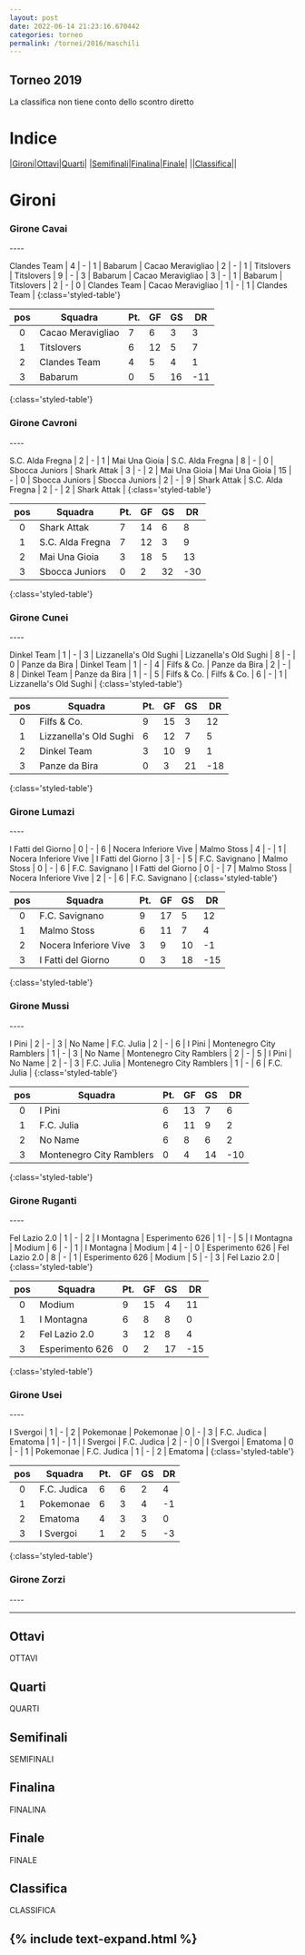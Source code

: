 ```yaml
---
layout: post
date: 2022-06-14 21:23:16.670442
categories: torneo
permalink: /tornei/2016/maschili
---
```

<link rel="stylesheet" href="../../assets/style.css">

## Torneo 2019 ##
La classifica non tiene conto dello scontro diretto

# Indice #

|<a href="#gironi">Gironi</a>|<a href="#ottavi">Ottavi</a>|<a href="#quarti">Quarti</a>|
|<a href="#semifinali">Semifinali</a>|<a href="#finalina">Finalina</a>|<a href="#finale">Finale</a>|
||<a href="#classifica">Classifica</a>||

# Gironi #

<h3>Girone Cavai</h3>
----



Clandes Team | 4 | - | 1 | Babarum |
Cacao Meravigliao | 2 | - | 1 | Titslovers |
Titslovers | 9 | - | 3 | Babarum |
Cacao Meravigliao | 3 | - | 1 | Babarum |
Titslovers | 2 | - | 0 | Clandes Team |
Cacao Meravigliao | 1 | - | 1 | Clandes Team |
{:class='styled-table'}

|**pos**|**Squadra**|**Pt.**|**GF**|**GS**|**DR**|
|:-----:|-----------|-------|------|------|------|
0| Cacao Meravigliao | 7 | 6 | 3 | 3 |
1| Titslovers | 6 | 12 | 5 | 7 |
2| Clandes Team | 4 | 5 | 4 | 1 |
3| Babarum | 0 | 5 | 16 | -11 |
{:class='styled-table'}

<h3>Girone Cavroni</h3>
----



S.C. Alda Fregna | 2 | - | 1 | Mai Una Gioia |
S.C. Alda Fregna | 8 | - | 0 | Sbocca Juniors |
Shark Attak | 3 | - | 2 | Mai Una Gioia |
Mai Una Gioia | 15 | - | 0 | Sbocca Juniors |
Sbocca Juniors | 2 | - | 9 | Shark Attak |
S.C. Alda Fregna | 2 | - | 2 | Shark Attak |
{:class='styled-table'}

|**pos**|**Squadra**|**Pt.**|**GF**|**GS**|**DR**|
|:-----:|-----------|-------|------|------|------|
0| Shark Attak | 7 | 14 | 6 | 8 |
1| S.C. Alda Fregna | 7 | 12 | 3 | 9 |
2| Mai Una Gioia | 3 | 18 | 5 | 13 |
3| Sbocca Juniors | 0 | 2 | 32 | -30 |
{:class='styled-table'}

<h3>Girone Cunei</h3>
----



Dinkel Team | 1 | - | 3 | Lizzanella's Old Sughi |
Lizzanella's Old Sughi | 8 | - | 0 | Panze da Bira |
Dinkel Team | 1 | - | 4 | Filfs & Co. |
Panze da Bira | 2 | - | 8 | Dinkel Team |
Panze da Bira | 1 | - | 5 | Filfs & Co. |
Filfs & Co. | 6 | - | 1 | Lizzanella's Old Sughi |
{:class='styled-table'}

|**pos**|**Squadra**|**Pt.**|**GF**|**GS**|**DR**|
|:-----:|-----------|-------|------|------|------|
0| Filfs & Co. | 9 | 15 | 3 | 12 |
1| Lizzanella's Old Sughi | 6 | 12 | 7 | 5 |
2| Dinkel Team | 3 | 10 | 9 | 1 |
3| Panze da Bira | 0 | 3 | 21 | -18 |
{:class='styled-table'}

<h3>Girone Lumazi</h3>
----



I Fatti del Giorno | 0 | - | 6 | Nocera Inferiore Vive |
Malmo Stoss | 4 | - | 1 | Nocera Inferiore Vive |
I Fatti del Giorno | 3 | - | 5 | F.C. Savignano |
Malmo Stoss | 0 | - | 6 | F.C. Savignano |
I Fatti del Giorno | 0 | - | 7 | Malmo Stoss |
Nocera Inferiore Vive | 2 | - | 6 | F.C. Savignano |
{:class='styled-table'}

|**pos**|**Squadra**|**Pt.**|**GF**|**GS**|**DR**|
|:-----:|-----------|-------|------|------|------|
0| F.C. Savignano | 9 | 17 | 5 | 12 |
1| Malmo Stoss | 6 | 11 | 7 | 4 |
2| Nocera Inferiore Vive | 3 | 9 | 10 | -1 |
3| I Fatti del Giorno | 0 | 3 | 18 | -15 |
{:class='styled-table'}

<h3>Girone Mussi</h3>
----



I Pini | 2 | - | 3 | No Name |
F.C. Julia | 2 | - | 6 | I Pini |
Montenegro City Ramblers | 1 | - | 3 | No Name |
Montenegro City Ramblers | 2 | - | 5 | I Pini |
No Name | 2 | - | 3 | F.C. Julia |
Montenegro City Ramblers | 1 | - | 6 | F.C. Julia |
{:class='styled-table'}

|**pos**|**Squadra**|**Pt.**|**GF**|**GS**|**DR**|
|:-----:|-----------|-------|------|------|------|
0| I Pini | 6 | 13 | 7 | 6 |
1| F.C. Julia | 6 | 11 | 9 | 2 |
2| No Name | 6 | 8 | 6 | 2 |
3| Montenegro City Ramblers | 0 | 4 | 14 | -10 |
{:class='styled-table'}

<h3>Girone Ruganti</h3>
----



Fel Lazio 2.0 | 1 | - | 2 | I Montagna |
Esperimento 626 | 1 | - | 5 | I Montagna |
Modium | 6 | - | 1 | I Montagna |
Modium | 4 | - | 0 | Esperimento 626 |
Fel Lazio 2.0 | 8 | - | 1 | Esperimento 626 |
Modium | 5 | - | 3 | Fel Lazio 2.0 |
{:class='styled-table'}

|**pos**|**Squadra**|**Pt.**|**GF**|**GS**|**DR**|
|:-----:|-----------|-------|------|------|------|
0| Modium | 9 | 15 | 4 | 11 |
1| I Montagna | 6 | 8 | 8 | 0 |
2| Fel Lazio 2.0 | 3 | 12 | 8 | 4 |
3| Esperimento 626 | 0 | 2 | 17 | -15 |
{:class='styled-table'}

<h3>Girone Usei</h3>
----



I Svergoi | 1 | - | 2 | Pokemonae |
Pokemonae | 0 | - | 3 | F.C. Judica |
Ematoma | 1 | - | 1 | I Svergoi |
F.C. Judica | 2 | - | 0 | I Svergoi |
Ematoma | 0 | - | 1 | Pokemonae |
F.C. Judica | 1 | - | 2 | Ematoma |
{:class='styled-table'}

|**pos**|**Squadra**|**Pt.**|**GF**|**GS**|**DR**|
|:-----:|-----------|-------|------|------|------|
0| F.C. Judica | 6 | 6 | 2 | 4 |
1| Pokemonae | 6 | 3 | 4 | -1 |
2| Ematoma | 4 | 3 | 3 | 0 |
3| I Svergoi | 1 | 2 | 5 | -3 |
{:class='styled-table'}

<h3>Girone Zorzi</h3>
----








----
## Ottavi ##

OTTAVI

## Quarti ##

QUARTI

## Semifinali ##

SEMIFINALI

## Finalina ##

FINALINA

## Finale ##

FINALE

## Classifica ##

CLASSIFICA

{% include text-expand.html %}
---